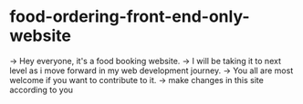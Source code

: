 # food-ordering-front-end-only-website
-> Hey everyone, it's a food booking website. 
-> I will be taking it to next level as i move forward in my web development journey.
-> You all are most welcome if you want to contribute to it.
-> make changes in this site according to you 

